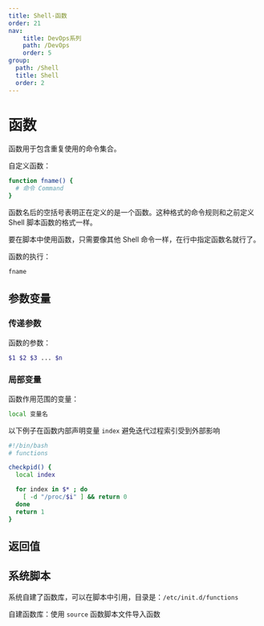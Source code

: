 ```yaml
---
title: Shell-函数
order: 21
nav:
    title: DevOps系列
    path: /DevOps
    order: 5
group:
  path: /Shell
  title: Shell
  order: 2
---
```


# 函数

函数用于包含重复使用的命令集合。

自定义函数：

```bash
function fname() {
  # 命令 Command
}
```

函数名后的空括号表明正在定义的是一个函数。这种格式的命令规则和之前定义 Shell 脚本函数的格式一样。

要在脚本中使用函数，只需要像其他 Shell 命令一样，在行中指定函数名就行了。

函数的执行：

```bash
fname
```

## 参数变量

### 传递参数

函数的参数：

```bash
$1 $2 $3 ... $n
```

### 局部变量

函数作用范围的变量：

```bash
local 变量名
```

以下例子在函数内部声明变量 `index` 避免迭代过程索引受到外部影响

```bash
#!/bin/bash
# functions

checkpid() {
  local index

  for index in $* ; do
    [ -d "/proc/$i" ] && return 0
  done
  return 1
}

```

## 返回值

## 系统脚本

系统自建了函数库，可以在脚本中引用，目录是：`/etc/init.d/functions`

自建函数库：使用 `source` 函数脚本文件导入函数
